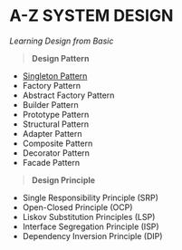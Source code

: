 #  **A-Z SYSTEM DESIGN**

*Learning Design from Basic*

> **Design Pattern**
  - [Singleton Pattern](https://github.com/suraj1709/System-Design/blob/master/src/com/skd/system/design/SingletonDesignPattern.java)
  - Factory Pattern
  - Abstract Factory Pattern
  - Builder Pattern
  - Prototype Pattern
  - Structural Pattern
  - Adapter Pattern
  - Composite Pattern
  - Decorator Pattern
  - Facade Pattern

> **Design Principle**
  - Single Responsibility Principle (SRP)
  - Open-Closed Principle (OCP)
  - Liskov Substitution Principles (LSP)
  - Interface Segregation Principle (ISP)
  - Dependency Inversion Principle (DIP)



